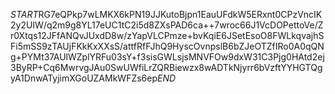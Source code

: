 $START$RG7eQPkp7wLMKX6kPN19JJKutoBjpn1EauUFdkW5ERxnt0CPzVncIK2y2UIW/q2m9g8YL17eUC1tC2i5d8ZXsPAD6ca++7wroc66J1VcDOPettoVe/Zr0Xtqs12JFfANQvJUxdD8w/zYapVLCPmze+bvKqiE6JSetEsoO8FWLkqvajhSFi5mSS9zTAUjFKkKxXXsS/attfRfFJhQ9HyscOvnpslB6bZJeOTZfIRo0A0qQNg+PYMt37AUlWZplYRFu03sY+f3sisGWLsjsMNVFOw9dxW31C3Pjg0HAtd2ej3ByRP+Cq6MwrvgJAu0SwUWfiLrZQRBiewzx8wADTkNjyrr6bVzftYYHGTQgyA1DnwATyjimXGoUZAMkWFZs6ep$END$